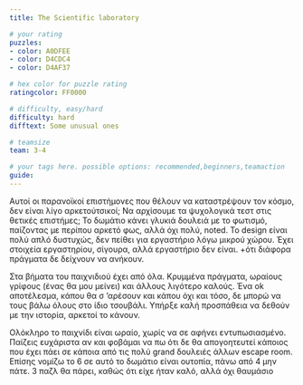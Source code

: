 ```yaml
---
title: The Scientific laboratory

# your rating
puzzles:
- color: A0DFEE
- color: D4CDC4
- color: D4AF37

# hex color for puzzle rating
ratingcolor: FF0000

# difficulty, easy/hard
difficulty: hard
difftext: Some unusual ones

# teamsize
team: 3-4

# your tags here. possible options: recommended,beginners,teamaction
guide:
---
```


Αυτοί οι παρανοϊκοί επιστήμονες που θέλουν να καταστρέψουν τον κόσμο, δεν είναι λίγο αρκετούτσικοί; Να αρχίσουμε τα ψυχολογικά τεστ στις θετικές επιστήμες;
Το δωμάτιο κάνει γλυκιά δουλειά με το φωτισμό, παίζοντας με περίπου αρκετό φως, αλλά όχι πολύ, noted. Το design είναι πολύ απλό δυστυχώς, δεν πείθει για εργαστήριο λόγω μικρού χώρου. Έχει στοιχεία εργαστηρίου, σίγουρα,
αλλά εργαστήριο δεν είναι. +ότι διάφορα πράγματα δε δείχνουν να ανήκουν.

Στα βήματα του παιχνιδιού έχει από όλα. Κρυμμένα πράγματα, ωραίους γρίφους (ένας θα μου μείνει) και άλλους λιγότερο καλούς. Ένα ok αποτέλεσμα, κάπου θα σ ’αρέσουν και κάπου όχι και τόσο, δε μπορώ να τους βάλω όλους στο ίδιο τσουβάλι.
 Υπήρξε καλή προσπάθεια να δεθούν με την ιστορία, αρκετοί το κάνουν.

Ολόκληρο το παιχνίδι είναι ωραίο, χωρίς να σε αφήνει εντυπωσιασμένο. Παίζεις ευχάριστα αν και φοβάμαι να πω ότι δε θα απογοητευτεί κάποιος που έχει πάει σε κάποια από τις πολύ grand δουλειές άλλων escape room. Επίσης νομίζω το 6 σε αυτό το δωμάτιο είναι ουτοπία, πάνω από 4 μην πάτε.
3 παζλ θα πάρει, καθώς ότι είχε ήταν καλό, αλλά όχι θαυμάσιο
